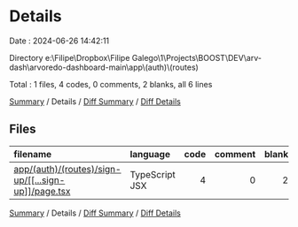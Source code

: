 # Details

Date : 2024-06-26 14:42:11

Directory e:\\Filipe\\Dropbox\\Filipe Galego\\1\\Projects\\BOOST\\DEV\\arv-dash\\arvoredo-dashboard-main\\app\\(auth)\\(routes)

Total : 1 files,  4 codes, 0 comments, 2 blanks, all 6 lines

[Summary](results.md) / Details / [Diff Summary](diff.md) / [Diff Details](diff-details.md)

## Files
| filename | language | code | comment | blank | total |
| :--- | :--- | ---: | ---: | ---: | ---: |
| [app/(auth)/(routes)/sign-up/[[...sign-up]]/page.tsx](/app/(auth)/(routes)/sign-up/%5B%5B...sign-up%5D%5D/page.tsx) | TypeScript JSX | 4 | 0 | 2 | 6 |

[Summary](results.md) / Details / [Diff Summary](diff.md) / [Diff Details](diff-details.md)